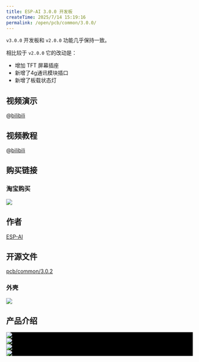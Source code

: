 ```yaml
---
title: ESP-AI 3.0.0 开发板 
createTime: 2025/7/14 15:19:16
permalink: /open/pcb/common/3.0.0/
---
```


`v3.0.0` 开发板和 `v2.0.0` 功能几乎保持一致。

相比较于 `v2.0.0` 它的改动是：
- 增加 TFT 屏幕插座
- 新增了4g通讯模块插口
- 新增了板载状态灯


## 视频演示
@[bilibili](BV1wsq5YCEsV)


## 视频教程
@[bilibili](BV12JCYYnECe)


## 购买链接  
 
### 淘宝购买  
<img src="/images/tb_pcb.png" style="display:block;margin: auto"/>


## 作者
<a class="spomsor-a" href="https://espai.fun" target="_blcok">
    ESP-AI
</a>

## 开源文件
<a class="spomsor-a" href="https://github.com/wangzongming/esp-ai/tree/master/pcb/common/3.0.2" target="_blcok">
    pcb/common/3.0.2
</a> 

### 外壳  
<img src="/images/pcb/common/3.0.0/外壳.png" style="display:block;margin: auto;"/>

 
## 产品介绍
<div style="background:#000">
    <img src="/images/pcb/common/3.0.0/简介.jpg" style="display:block;margin: auto;"/>
    <img src="/images/pcb/common/3.0.0/开发板-接口.jpg" style="display:block;margin: auto;"  />
    <img src="/images/pcb/common/3.0.0/主要组件.jpg" style="display:block;margin: auto;"  />
    <img src="/images/pcb/common/3.0.0/开发板其他物理部件.jpg" style="display:block;margin: auto;"  />  
    <!-- <img src="/images/pcb/common/3.0.0/尺寸.jpg" style="display:block;margin: auto;"  />  -->
</div>


<!-- <iframe 
style="width: 100%;border: 0px;height:1000px;"
src="https://espai.fun/files/esp-ai-pcb.html"
/> -->
